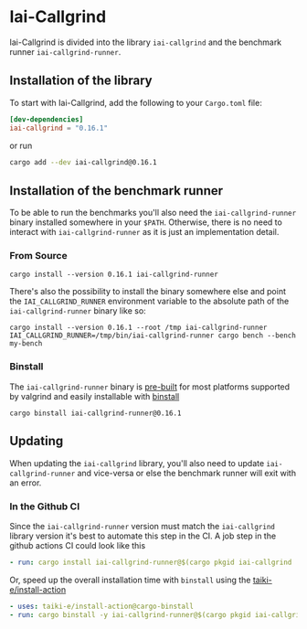 # Iai-Callgrind

Iai-Callgrind is divided into the library `iai-callgrind` and the benchmark runner
`iai-callgrind-runner`.

## Installation of the library

To start with Iai-Callgrind, add the following to your `Cargo.toml` file:

```toml
[dev-dependencies]
iai-callgrind = "0.16.1"
```

or run

```bash
cargo add --dev iai-callgrind@0.16.1
```

## Installation of the benchmark runner

To be able to run the benchmarks you'll also need the `iai-callgrind-runner`
binary installed somewhere in your `$PATH`. Otherwise, there is no need to
interact with `iai-callgrind-runner` as it is just an implementation detail.

### From Source

```shell
cargo install --version 0.16.1 iai-callgrind-runner
```

There's also the possibility to install the binary somewhere else and point the
`IAI_CALLGRIND_RUNNER` environment variable to the absolute path of the
`iai-callgrind-runner` binary like so:

```shell
cargo install --version 0.16.1 --root /tmp iai-callgrind-runner
IAI_CALLGRIND_RUNNER=/tmp/bin/iai-callgrind-runner cargo bench --bench my-bench
```

### Binstall

The `iai-callgrind-runner` binary is
[pre-built](https://github.com/iai-callgrind/iai-callgrind/releases/tag/v0.16.1)
for most platforms supported by valgrind and easily installable with
[binstall](https://github.com/cargo-bins/cargo-binstall)

```shell
cargo binstall iai-callgrind-runner@0.16.1
```

## Updating

When updating the `iai-callgrind` library, you'll also need to update
`iai-callgrind-runner` and vice-versa or else the benchmark runner will exit
with an error.

### In the Github CI

Since the `iai-callgrind-runner` version must match the `iai-callgrind` library
version it's best to automate this step in the CI. A job step in the github
actions CI could look like this

```yaml
- run: cargo install iai-callgrind-runner@$(cargo pkgid iai-callgrind | cut -d@ -f2)
```

Or, speed up the overall installation time with `binstall` using the
[taiki-e/install-action](https://github.com/taiki-e/install-action)

```yaml
- uses: taiki-e/install-action@cargo-binstall
- run: cargo binstall -y iai-callgrind-runner@$(cargo pkgid iai-callgrind | cut -d@ -f2)
```
